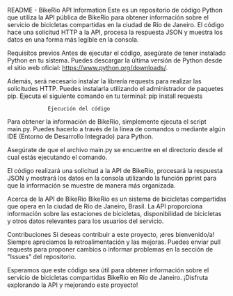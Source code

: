 README - BikeRio API Information
Este es un repositorio de código Python que utiliza la API pública de BikeRio para obtener información sobre el servicio de bicicletas compartidas en la ciudad de Río de Janeiro. El código hace una solicitud HTTP a la API, procesa la respuesta JSON y muestra los datos en una forma más legible en la consola.

Requisitos previos
Antes de ejecutar el código, asegúrate de tener instalado Python en tu sistema. Puedes descargar la última versión de Python desde el sitio web oficial: https://www.python.org/downloads/.

Además, será necesario instalar la librería requests para realizar las solicitudes HTTP. Puedes instalarla utilizando el administrador de paquetes pip. Ejecuta el siguiente comando en tu terminal:
pip install requests


                 Ejecución del código
Para obtener la información de BikeRio, simplemente ejecuta el script main.py. Puedes hacerlo a través de la línea de comandos o mediante algún IDE (Entorno de Desarrollo Integrado) para Python.

Asegúrate de que el archivo main.py se encuentre en el directorio desde el cual estás ejecutando el comando.

El código realizará una solicitud a la API de BikeRio, procesará la respuesta JSON y mostrará los datos en la consola utilizando la función pprint para que la información se muestre de manera más organizada.

Acerca de la API de BikeRio
BikeRio es un sistema de bicicletas compartidas que opera en la ciudad de Río de Janeiro, Brasil. La API proporciona información sobre las estaciones de bicicletas, disponibilidad de bicicletas y otros datos relevantes para los usuarios del servicio.

Contribuciones
Si deseas contribuir a este proyecto, ¡eres bienvenido/a! Siempre apreciamos la retroalimentación y las mejoras. Puedes enviar pull requests para proponer cambios o informar problemas en la sección de "Issues" del repositorio.

Esperamos que este código sea útil para obtener información sobre el servicio de bicicletas compartidas BikeRio en Río de Janeiro. ¡Disfruta explorando la API y mejorando este proyecto!
